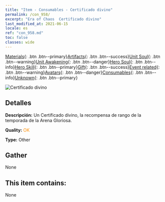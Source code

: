 ```yaml
---
title: "Item - Consumables - Certificado divino"
permalink: /con_958/
excerpt: "Era of Chaos  Certificado divino"
last_modified_at: 2021-06-15
locale: es
ref: "con_958.md"
toc: false
classes: wide
---
```

 [Materials](/ItemsES/){: .btn .btn--primary}[Artifacts](/ItemsES/Artifacts/){: .btn .btn--success}[Unit Soul](/ItemsES/UnitSoul/){: .btn .btn--warning}[Unit Awakening](/ItemsES/UnitAwakening/){: .btn .btn--danger}[Hero Soul](/ItemsES/HeroSoul/){: .btn .btn--info}[Hero Skill](/ItemsES/HeroSkill/){: .btn .btn--primary}[Gift](/ItemsES/Gift/){: .btn .btn--success}[Event related](/ItemsES/Events/){: .btn .btn--warning}[Avatars](/ItemsES/Avatars/){: .btn .btn--danger}[Consumables](/ItemsES/Consumables/){: .btn .btn--info}[Unknown](/ItemsES/Unknown/){: .btn .btn--primary}

 ![Certificado divino](/images/t/i_40053.png)

## Detalles
 **Descripción:** Un Certificado divino, la recompensa de rango de la temporada de la Arena Gloriosa.

 **Quality:** <span style="color: #FF8C00">OK</span>

 **Type:** Other

## Gather

  None

## This item contains:

  None

